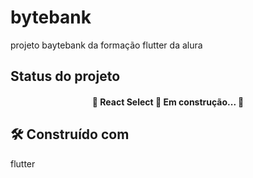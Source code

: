 # bytebank

projeto baytebank da formação flutter da alura 

## Status do projeto

<h4 align="center"> 
	🚧  React Select 🚀 Em construção...  🚧
</h4>

## 🛠️ Construído com

flutter

